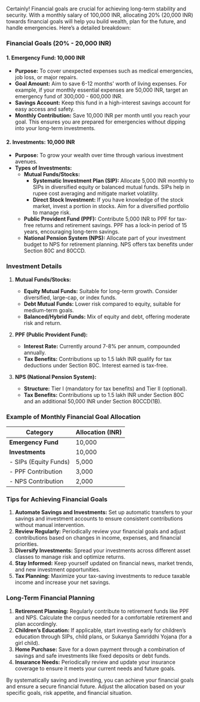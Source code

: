 Certainly! Financial goals are crucial for achieving long-term stability and security. With a monthly salary of 100,000 INR, allocating 20% (20,000 INR) towards financial goals will help you build wealth, plan for the future, and handle emergencies. Here’s a detailed breakdown:

### Financial Goals (20% - 20,000 INR)

#### 1. Emergency Fund: 10,000 INR
   - **Purpose:** To cover unexpected expenses such as medical emergencies, job loss, or major repairs.
   - **Goal Amount:** Aim to save 6-12 months' worth of living expenses. For example, if your monthly essential expenses are 50,000 INR, target an emergency fund of 300,000 - 600,000 INR.
   - **Savings Account:** Keep this fund in a high-interest savings account for easy access and safety.
   - **Monthly Contribution:** Save 10,000 INR per month until you reach your goal. This ensures you are prepared for emergencies without dipping into your long-term investments.

#### 2. Investments: 10,000 INR
   - **Purpose:** To grow your wealth over time through various investment avenues.
   - **Types of Investments:**
     - **Mutual Funds/Stocks:** 
       - **Systematic Investment Plan (SIP):** Allocate 5,000 INR monthly to SIPs in diversified equity or balanced mutual funds. SIPs help in rupee cost averaging and mitigate market volatility.
       - **Direct Stock Investment:** If you have knowledge of the stock market, invest a portion in stocks. Aim for a diversified portfolio to manage risk.
     - **Public Provident Fund (PPF):** Contribute 5,000 INR to PPF for tax-free returns and retirement savings. PPF has a lock-in period of 15 years, encouraging long-term savings.
     - **National Pension System (NPS):** Allocate part of your investment budget to NPS for retirement planning. NPS offers tax benefits under Section 80C and 80CCD.

### Investment Details

1. **Mutual Funds/Stocks:**
   - **Equity Mutual Funds:** Suitable for long-term growth. Consider diversified, large-cap, or index funds.
   - **Debt Mutual Funds:** Lower risk compared to equity, suitable for medium-term goals.
   - **Balanced/Hybrid Funds:** Mix of equity and debt, offering moderate risk and return.

2. **PPF (Public Provident Fund):**
   - **Interest Rate:** Currently around 7-8% per annum, compounded annually.
   - **Tax Benefits:** Contributions up to 1.5 lakh INR qualify for tax deductions under Section 80C. Interest earned is tax-free.

3. **NPS (National Pension System):**
   - **Structure:** Tier I (mandatory for tax benefits) and Tier II (optional).
   - **Tax Benefits:** Contributions up to 1.5 lakh INR under Section 80C and an additional 50,000 INR under Section 80CCD(1B).

### Example of Monthly Financial Goal Allocation

| Category              | Allocation (INR) |
|-----------------------|------------------|
| **Emergency Fund**    | 10,000           |
| **Investments**       | 10,000           |
| - SIPs (Equity Funds) | 5,000            |
| - PPF Contribution    | 3,000            |
| - NPS Contribution    | 2,000            |

### Tips for Achieving Financial Goals

1. **Automate Savings and Investments:** Set up automatic transfers to your savings and investment accounts to ensure consistent contributions without manual intervention.
2. **Review Regularly:** Periodically review your financial goals and adjust contributions based on changes in income, expenses, and financial priorities.
3. **Diversify Investments:** Spread your investments across different asset classes to manage risk and optimize returns.
4. **Stay Informed:** Keep yourself updated on financial news, market trends, and new investment opportunities.
5. **Tax Planning:** Maximize your tax-saving investments to reduce taxable income and increase your net savings.

### Long-Term Financial Planning

1. **Retirement Planning:** Regularly contribute to retirement funds like PPF and NPS. Calculate the corpus needed for a comfortable retirement and plan accordingly.
2. **Children’s Education:** If applicable, start investing early for children’s education through SIPs, child plans, or Sukanya Samriddhi Yojana (for a girl child).
3. **Home Purchase:** Save for a down payment through a combination of savings and safe investments like fixed deposits or debt funds.
4. **Insurance Needs:** Periodically review and update your insurance coverage to ensure it meets your current needs and future goals.

By systematically saving and investing, you can achieve your financial goals and ensure a secure financial future. Adjust the allocation based on your specific goals, risk appetite, and financial situation.
